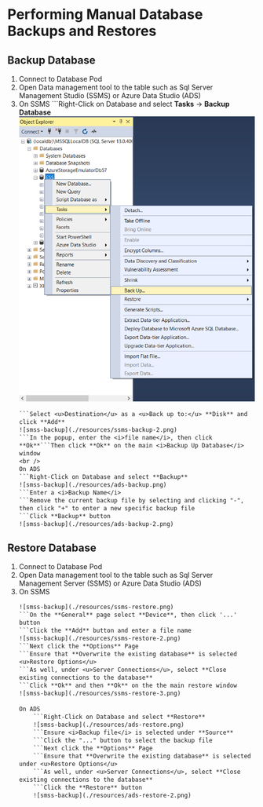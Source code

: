 # Performing Manual Database Backups and Restores

## Backup Database
1. Connect to Database Pod
2. Open Data management tool to the table such as Sql Server Management Studio (SSMS) or Azure Data Studio (ADS)
3. On SSMS   ```Right-Click on Database and select **Tasks** -> **Backup Database** 
    ![smss-backup](./resources/ssms-backup.png) 
    ```Ensure **Database** is selected as a <u>Backup component:</u>
    ```Select <u>Destination</u> as a <u>Back up to:</u> **Disk** and click **Add**
    ![smss-backup](./resources/ssms-backup-2.png) 
    ```In the popup, enter the <i>file name</i>, then click **Ok**```Then click **Ok** on the main <i>Backup Up Database</i> window
    <br />   
    On ADS
    ```Right-Click on Database and select **Backup**
    ![smss-backup](./resources/ads-backup.png) 
    ```Enter a <i>Backup Name</i>
    ```Remove the current backup file by selecting and clicking "-", then click "+" to enter a new specific backup file
    ```Click **Backup** button
    ![smss-backup](./resources/ads-backup-2.png) 

## Restore Database
1. Connect to Database Pod
2. Open Data management tool to the table such as Sql Server Management Server (SSMS) or Azure Data Studio (ADS)
3. On SSMS
    ```Right click on Database and select **Tasks** -> **Restore** -> **Database**
    ![smss-backup](./resources/ssms-restore.png) 
    ```On the **General** page select **Device**, then click '...' button
    ```Click the **Add** button and enter a file name
    ![smss-backup](./resources/ssms-restore-2.png) 
    ```Next click the **Options** Page
    ```Ensure that **Overwrite the existing database** is selected <u>Restore Options</u>
    ```As well, under <u>Server Connections</u>, select **Close existing connections to the database**
    ```Click **Ok** and then **Ok** on the the main restore window
    ![smss-backup](./resources/ssms-restore-3.png) 

   On ADS
        ```Right-Click on Database and select **Restore**
        ![smss-backup](./resources/ads-restore.png) 
        ```Ensure <i>Backup file</i> is selected under **Source**
        ```Click the "..." button to select the backup file
        ```Next click the **Options** Page
        ```Ensure that **Overwrite the existing database** is selected under <u>Restore Options</u>
        ```As well, under <u>Server Connections</u>, select **Close existing connections to the database**
        ```Click the **Restore** button
        ![smss-backup](./resources/ads-restore-2.png) 
